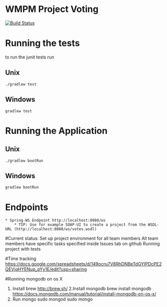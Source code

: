 # WMPM Project Voting


[![Build Status](https://travis-ci.org/cproinger/wmpm_ss2016.svg?branch=master)](https://travis-ci.org/cproinger/wmpm_ss2016)


# Running the tests

to run the junit tests run

## Unix

```
./gradlew test
```

## Windows

```
gradlew test
```

# Running the Application

## Unix

```
./gradlew bootRun
```

## Windows

```
gradlew bootRun
```

# Endpoints

	* Spring-WS Endpoint http://localhost:8080/ws
		* TIP: Use for example SOAP-UI to create a project from the WSDL-URL (http://localhost:8080/ws/votes.wsdl)

#Current status:
Set up project environment for all team members
All team members have specific tasks specified inside Issues tab on github
Running project with tests

#Time tracking
https://docs.google.com/spreadsheets/d/149ocru7V8RhDNBeTdGYIPDcPE2QEVjqHYENup_pYy1E/edit?usp=sharing

#Running mongodb on os X
1. Install brew
   http://brew.sh/
2.Install mongodb
   brew install mongodb
   https://docs.mongodb.com/manual/tutorial/install-mongodb-on-os-x/
3. Run mongo
   sudo mongod
   sudo mongo




